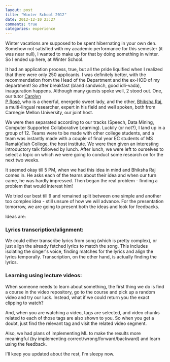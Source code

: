 ```yaml
---
layout: post
title: "Winter School 2012"
date: 2012-12-10 23:27
comments: true
categories: experience
---
```


Winter vacations are supposed to be spent hibernating in your own den. Somehow not
satisfied with my academic performance for this semester (it was near null), I wanted
to make up for that by doing something in winter. So I ended up here, at Winter School.
<!--more-->
It had an application process, true, but all the pride liquified when I realized that there 
were only 250 applicants. I was definitely better, with the recommendation from the Head of the 
Department and the ex-HOD of my department! So after breakfast (bland sandwich, good idli-vada),
inauguration happens. Although many guests spoke well, 2 stood out. One, our tutor [Carolyn  
P Rosé][carolyn], who is a cheerful, energetic sweet lady, and the other, [Bhiksha Raj][bhiksha], a multi-lingual 
researcher, expert in his field and well spoken, both from Carnegie Mellon University,
our joint host. 

We were then separated according to our tracks (Speech, Data Mining, Computer Supported 
Collaborative Learning). Luckily (or not?), I land up in a group of 12. Teams were to be
made with other college students, and a team was instantly made with a couple of final year
EC students of MS Ramai(y!)ah College, the host institute. We were then given an interesting
introductory talk followed by lunch. After lunch, we were left to ourselves to select a topic on which 
we were going to conduct some research on for the next two weeks. 

It seemed okay till 5 PM, when we had this idea in mind and Bhiksha Raj comes in.
He asks each of the teams about their idea and when our turn came, he was hardly impressed.
Then began the real problem - finding a problem that would interest him!

We tried our best till 9 and remained split between one simple and another too complex idea - 
still unsure of how we will advance. For the presentation tomorrow, we are going to present
both the ideas and look for feedbacks.

Ideas are:

### Lyrics transcription/alignment:

We could either transcribe lyrics from song (which is pretty complex), or just align 
the already fetched lyrics to match the song. This includes isolating the singer's
voice, finding matches for the lyrics and align the lyrics temporally. Transcription,
on the other hand, is actually finding the lyrics.

### Learning using lecture videos:

When someone needs to learn about something, the first thing we do is find a 
course in the video repository, go to the course and pick up a random video and try our
luck. Instead, what if we could return you the exact clipping to watch? 

And, when you are watching a video, tags are selected, and video chunks related
to each of those tags are also shown to you. So when you get a doubt, just find the 
relevant tag and visit the related video segment.

Also, we had plans of implementing ML to make the results more meaningful (by 
implementing correct/wrong/forward/backward) and learn using the feedback.

I'll keep you updated about the rest, I'm sleepy now.

[bhiksha]: http://mlsp.cs.cmu.edu/people/bhiksha/
[carolyn]: http://www.cs.cmu.edu/~cprose/
